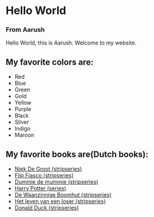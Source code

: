 # Hello World


### From Aarush

Hello World, this is Aarush.
Welcome to my website.

## My favorite colors are:
* Red
* Blue
* Green
* Gold
* Yellow
* Purple
* Black
* Silver
* Indigo
* Maroon

## My favorite books are(Dutch books):
* [Niek De Groot (stripseries)](https://www.graphic-novels.nl/boeken/niek-de-groot/)
* [Flip Fiasco (stripseries)](https://www.graphic-novels.nl/boeken/flip-fiasco/)
* [Dummie de mummie (stripseries)](https://dummiedemummie.nl/)
* [Harry Potter (series)](https://harrypotter.fandom.com/nl/wiki/Harry_Potter_(boekenserie)) 
* [De Waanzinnige Boomhut (stripseries)](https://ikvindlezenleuk.nl/2018/02/griffiths-boomhut-91verdiepingen/)
* [Het leven van een loser (stripseries)](https://www.graphic-novels.nl/boeken/het-leven-van-een-loser/)
* [Donald Duck (stripseries)](https://disney.fandom.com/wiki/Donald_Duck_in_comics)
